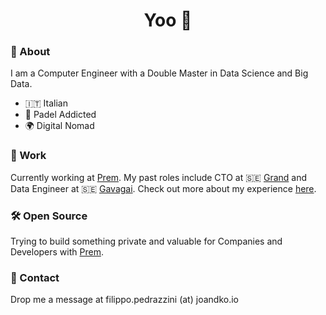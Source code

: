 <h1 align="center"> Yoo 🤙 </h1>

### 🤖 About

I am a Computer Engineer with a Double Master in Data Science and Big Data. 

- 🇮🇹 Italian
- 🎾 Padel Addicted
- 🌍 Digital Nomad

### 💼 Work

Currently working at [Prem](https://premai.io). My past roles include CTO at 🇸🇪 [Grand](https://grand.io) and Data Engineer at 🇸🇪 [Gavagai](https://gavagai.io). Check out more about my experience [here](./docs/work_experience.md).

### 🛠️ Open Source

Trying to build something private and valuable for Companies and Developers with [Prem](https://github.com/premAI-io/prem-app).

### 🤙 Contact

Drop me a message at filippo.pedrazzini (at) joandko.io
